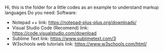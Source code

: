Hi, this is the folder for a little codes as an example to understand markup languages 
Do you need: 
Software:
- Notepad ++ link: https://notepad-plus-plus.org/downloads/
- Visual Studio Code (Recomend) link: https://code.visualstudio.com/download
- Sublime Text link: https://www.sublimetext.com/3
- W3schools web tutorials link: https://www.w3schools.com/html/
